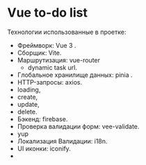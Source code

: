 # Vue to-do list
Технологии использованные в проетке:

+ Фреймворк: Vue 3 .
+ Сборщик: Vite.
+ Маршрутизация: vue-router
  + dynamic task url.
+ Глобальное хранилище данных: pinia .
+  HTTP-запросы: axios.
  + loading, 
  + create, 
  + update, 
  + delete.
+ Бэкенд: firebase.
+ Проверка валидации форм: vee-validate.
+ yup 
+ Локализация Валидации: i18n.
+ UI иконки: iconify.
+ 